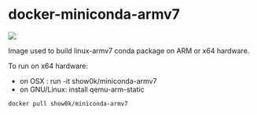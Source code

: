 # docker-miniconda-armv7
[![](http://dockeri.co/image/show0k/miniconda-armv7)](https://hub.docker.com/r/show0k/miniconda-armv7/)

Image used to build linux-armv7 conda package on ARM or x64 hardware.

To run on x64 hardware:
* on OSX : run -it show0k/miniconda-armv7
* on GNU/Linux: install qemu-arm-static

```docker pull show0k/miniconda-armv7```

